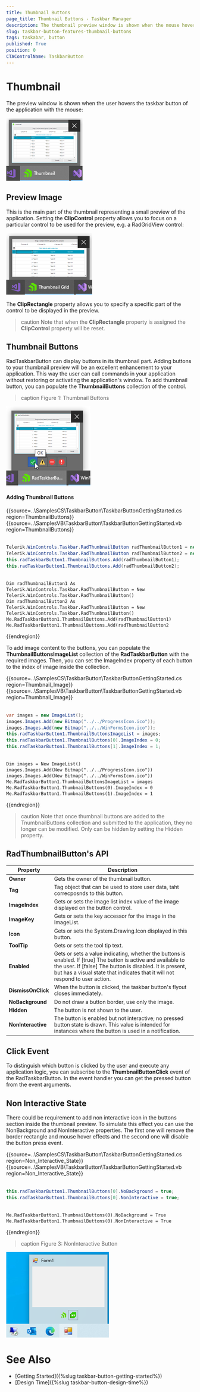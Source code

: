 ```yaml
---
title: Thumbnail Buttons
page_title: Thumbnail Buttons - Taskbar Manager
description: The thumbnail preview window is shown when the mouse hovers over the application in the taskbar.   
slug: taskbar-button-features-thumbnail-buttons
tags: taskabar, button
published: True
position: 0 
CTAControlName: TaskbarButton
---
```


# Thumbnail

The preview window is shown when the user hovers the taskbar button of the application with the mouse:

![WinForms RadTaskbarButton Thumbnail Preview](images/winforms-radtaskbarbutton-thumbnail-preview.png) 

## Preview Image

This is the main part of the thumbnail representing a small preview of the application. Setting the **ClipControl** property allows you to focus on a particular control to be used for the preview, e.g. a RadGridView control:

![WinForms RadTaskbarButton Thumbnail Preview Control](images/winforms-radtaskbarbutton-thumbnail-preview-control.png) 

The **ClipRectangle** property allows you to specify a specific part of the control to be displayed in the preview.  

>caution Note that when the **ClipRectangle** property is assigned the **ClipControl** property will be reset.

## Thumbnail Buttons

RadTaskbarButton can display buttons in its thumbnail part. Adding buttons to your thumbnail preview will be an excellent enhancement to your application. This way the user can call commands in your application without restoring or activating the application's window. To add thumbnail button, you can populate the __ThumbnailButtons__ collection of the control.

>caption Figure 1: Thumbnail Buttons

![WinForms RadTaskbarButton Thumbnail Buttons](images/winforms-radtaskbarbutton-thumbnail-buttons.png)

#### Adding Thumbnail Buttons

{{source=..\SamplesCS\TaskbarButton\TaskbarButtonGettingStarted.cs region=ThumbnailButtons}} 
{{source=..\SamplesVB\TaskbarButton\TaskbarButtonGettingStarted.vb region=ThumbnailButtons}}

````C#

Telerik.WinControls.Taskbar.RadThumbnailButton radThumbnailButton1 = new Telerik.WinControls.Taskbar.RadThumbnailButton();
Telerik.WinControls.Taskbar.RadThumbnailButton radThumbnailButton2 = new Telerik.WinControls.Taskbar.RadThumbnailButton();
this.radTaskbarButton1.ThumbnailButtons.Add(radThumbnailButton1);
this.radTaskbarButton1.ThumbnailButtons.Add(radThumbnailButton2);

````
````VB.NET

Dim radThumbnailButton1 As Telerik.WinControls.Taskbar.RadThumbnailButton = New Telerik.WinControls.Taskbar.RadThumbnailButton()
Dim radThumbnailButton2 As Telerik.WinControls.Taskbar.RadThumbnailButton = New Telerik.WinControls.Taskbar.RadThumbnailButton()
Me.RadTaskbarButton1.ThumbnailButtons.Add(radThumbnailButton1)
Me.RadTaskbarButton1.ThumbnailButtons.Add(radThumbnailButton2

````

{{endregion}}

 
To add image content to the buttons, you can populate the __ThumbnailButtonsImageList__ collection of the __RadTaskbarButton__ with the required images. Then, you can set the ImageIndex property of each button to the index of image inside the collection.
 
{{source=..\SamplesCS\TaskbarButton\TaskbarButtonGettingStarted.cs region=Thumbnail_Image}} 
{{source=..\SamplesVB\TaskbarButton\TaskbarButtonGettingStarted.vb region=Thumbnail_Image}}

````C#

var images = new ImageList();
images.Images.Add(new Bitmap("../../ProgressIcon.ico"));
images.Images.Add(new Bitmap("../../WinFormsIcon.ico"));
this.radTaskbarButton1.ThumbnailButtonsImageList = images;
this.radTaskbarButton1.ThumbnailButtons[0].ImageIndex = 0;
this.radTaskbarButton1.ThumbnailButtons[1].ImageIndex = 1;


````
````VB.NET

Dim images = New ImageList()
images.Images.Add(New Bitmap("../../ProgressIcon.ico"))
images.Images.Add(New Bitmap("../../WinFormsIcon.ico"))
Me.RadTaskbarButton1.ThumbnailButtonsImageList = images
Me.RadTaskbarButton1.ThumbnailButtons(0).ImageIndex = 0
Me.RadTaskbarButton1.ThumbnailButtons(1).ImageIndex = 1

````

{{endregion}}

>caution Note that once thumbnail buttons are added to the TnumbnailButtons collection and submitted to the application, they no longer can be modified. Only can be hidden by setting the Hidden property.

## RadThumbnailButton's API  

|Property|Description|
|----|----|
|**Owner**|Gets the owner of the thumbnail button.|
|**Tag**|Tag object that can be used to store user data, taht correcposnds to this button.|
|**ImageIndex**|Gets or sets the image list index value of the image displayed on the button control.|
|**ImageKey**|Gets or sets the key accessor for the image in the ImageList.|
|**Icon**|Gets or sets the System.Drawing.Icon displayed in this button.|
|**ToolTip**|Gets or sets the tool tip text.|
|**Enabled**|Gets or sets a value indicating, whether the buttons is enabled. If [true] The button is active and available to the user. If [false] The button is disabled. It is present, but has a visual state that indicates that it will not respond to user action.|
|**DismissOnClick**|When the button is clicked, the taskbar button's flyout closes immediately.|
|**NoBackground**|Do not draw a button border, use only the image.|
|**Hidden**|The button is not shown to the user.|
|**NonInteractive**|The button is enabled but not interactive; no pressed button state is drawn. This value is intended for instances where the button is used in a notification.|

## Click Event

To distinguish which button is clicked by the user and execute any application logic, you can subscribe to the **ThumbnailButtonClick** event of the RadTaskbarButton. In the event handler you can get the pressed button from the event arguments.

## Non Interactive State

There could be requirement to add non interactive icon in the buttons section inside the thumbnail preview. To simulate this effect you can use the NonBackground and NonInteractive properties. The first one will remove the border rectangle and mouse hover effects and the second one will disable the button press event. 

{{source=..\SamplesCS\TaskbarButton\TaskbarButtonGettingStarted.cs region=Non_Interactive_State}} 
{{source=..\SamplesVB\TaskbarButton\TaskbarButtonGettingStarted.vb region=Non_Interactive_State}}

````C#

this.radTaskbarButton1.ThumbnailButtons[0].NoBackground = true;
this.radTaskbarButton1.ThumbnailButtons[0].NonInteractive = true;


````
````VB.NET

Me.RadTaskbarButton1.ThumbnailButtons(0).NoBackground = True
Me.RadTaskbarButton1.ThumbnailButtons(0).NonInteractive = True

````

{{endregion}}

>caption Figure 3: NonInteractive Button

![WinForms RadTaskbarButton NonInteractive Button](images/winforms-radtaskbarbutton-noninteractive-button.png)

# See Also

* [Getting Started]({%slug taskbar-button-getting-started%})
* [Design Time]({%slug taskbar-button-design-time%}) 
 
        
